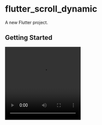 # flutter_scroll_dynamic

A new Flutter project.

## Getting Started

<video width="250" height="240" controls>
 <source src="assets/android.mp4" type="video/mp4">
 <source src="assets/ios.mp4" type="video/mp4">
 </video>

